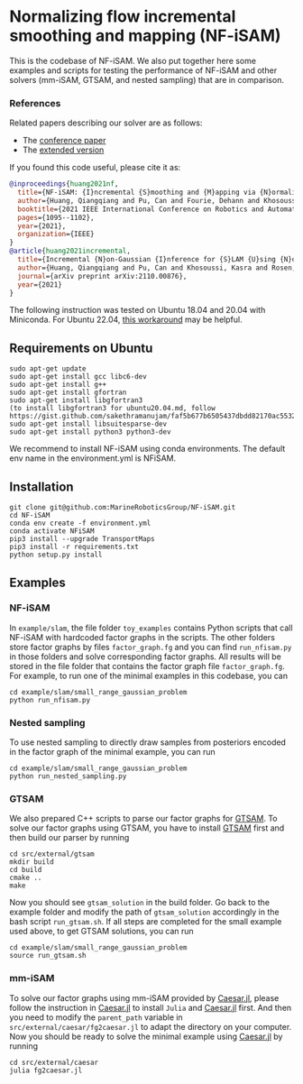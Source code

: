 # Normalizing flow incremental smoothing and mapping (NF-iSAM)
This is the codebase of NF-iSAM. We also put together here some examples and scripts for testing the performance of NF-iSAM and other solvers (mm-iSAM, GTSAM, and nested sampling) that are in comparison.

### References

Related papers describing our solver are as follows:
* The [conference paper](https://arxiv.org/abs/2105.05045)
* The [extended version](https://arxiv.org/abs/2110.00876)

If you found this code useful, please cite it as:
```bibtex
@inproceedings{huang2021nf,
  title={NF-iSAM: {I}ncremental {S}moothing and {M}apping via {N}ormalizing {F}lows},
  author={Huang, Qiangqiang and Pu, Can and Fourie, Dehann and Khosoussi, Kasra and How, Jonathan P and Leonard, John J},
  booktitle={2021 IEEE International Conference on Robotics and Automation (ICRA)},
  pages={1095--1102},
  year={2021},
  organization={IEEE}
}
@article{huang2021incremental,
  title={Incremental {N}on-Gaussian {I}nference for {S}LAM {U}sing {N}ormalizing {F}lows},
  author={Huang, Qiangqiang and Pu, Can and Khosoussi, Kasra and Rosen, David M and Fourie, Dehann and How, Jonathan P and Leonard, John J},
  journal={arXiv preprint arXiv:2110.00876},
  year={2021}
}
```


The following instruction was tested on Ubuntu 18.04 and 20.04 with Miniconda. For Ubuntu 22.04, [this workaround](https://github.com/MarineRoboticsGroup/NF-iSAM/issues/1#issuecomment-1080046746) may be helpful.

## Requirements on Ubuntu
```
sudo apt-get update
sudo apt-get install gcc libc6-dev
sudo apt-get install g++
sudo apt-get install gfortran
sudo apt-get install libgfortran3
(to install libgfortran3 for ubuntu20.04.md, follow https://gist.github.com/sakethramanujam/faf5b677b6505437dbdd82170ac55322)
sudo apt-get install libsuitesparse-dev
sudo apt-get install python3 python3-dev
```

We recommend to install NF-iSAM using conda environments. The default env name in the environment.yml is NFiSAM.

## Installation
```
git clone git@github.com:MarineRoboticsGroup/NF-iSAM.git
cd NF-iSAM
conda env create -f environment.yml
conda activate NFiSAM
pip3 install --upgrade TransportMaps
pip3 install -r requirements.txt
python setup.py install
```

## Examples
### NF-iSAM
In `example/slam`, the file folder `toy_examples` contains Python scripts that call NF-iSAM with hardcoded factor graphs in the scripts. The other folders store factor graphs by files `factor_graph.fg` and you can find `run_nfisam.py` in those folders and solve corresponding factor graphs. All results will be stored in the file folder that contains the factor graph file `factor_graph.fg`. For example, to run one of the minimal examples in this codebase, you can
```
cd example/slam/small_range_gaussian_problem
python run_nfisam.py
```

### Nested sampling
To use nested sampling to directly draw samples from posteriors encoded in the factor graph of the minimal example, you can run
```
cd example/slam/small_range_gaussian_problem
python run_nested_sampling.py
```

### GTSAM
We also prepared C++ scripts to parse our factor graphs for [GTSAM](https://github.com/borglab/gtsam). To solve our factor graphs using GTSAM, you have to install [GTSAM](https://github.com/borglab/gtsam) first and then build our parser by running
```
cd src/external/gtsam
mkdir build
cd build
cmake ..
make
```
Now you should see `gtsam_solution` in the build folder. Go back to the example folder and modify the path of `gtsam_solution` accordingly in the bash script `run_gtsam.sh`. If all steps are completed for the small example used above, to get GTSAM solutions, you can run
```
cd example/slam/small_range_gaussian_problem
source run_gtsam.sh
```

### mm-iSAM
To solve our factor graphs using mm-iSAM provided by [Caesar.jl](https://juliarobotics.org/Caesar.jl/latest/), please follow the instruction in [Caesar.jl](https://juliarobotics.org/Caesar.jl/latest/) to install `Julia` and [Caesar.jl](https://juliarobotics.org/Caesar.jl/latest/) first. And then you need to modify the `parent_path` variable in `src/external/caesar/fg2caesar.jl` to adapt the directory on your computer. Now you should be ready to solve the minimal example using [Caesar.jl](https://juliarobotics.org/Caesar.jl/latest/) by running
```
cd src/external/caesar
julia fg2caesar.jl
```
